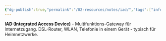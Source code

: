 ```yaml
---
{"dg-publish":true,"permalink":"/02-resources/notes/iad/","tags":["informatik/netzwerk/gateway/integriert","informatik/netzwerk/dsl/multifunktion","informatik/hardware"],"noteIcon":"","updated":"2025-09-10T17:00:10.000+02:00"}
---
```


**IAD (Integrated Access Device)** - Multifunktions-Gateway für Internetzugang.
DSL-Router, WLAN, Telefonie in einem Gerät - typisch für Heimnetzwerke.
